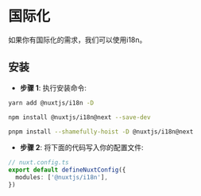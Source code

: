 # 国际化

如果你有国际化的需求，我们可以使用i18n。

## 安装

- **步骤 1**: 执行安装命令:

<CodeGroup>
  <CodeGroupItem title="yarn" active>

```bash
yarn add @nuxtjs/i18n -D
```

  </CodeGroupItem>

  <CodeGroupItem title="npm">

```bash
npm install @nuxtjs/i18n@next --save-dev
```

  </CodeGroupItem>

  <CodeGroupItem title="pnpm">

```bash
pnpm install --shamefully-hoist -D @nuxtjs/i18n@next
```

  </CodeGroupItem>
</CodeGroup>

- **步骤 2**: 将下面的代码写入你的配置文件:
```ts
// nuxt.config.ts
export default defineNuxtConfig({
  modules: ['@nuxtjs/i18n'],
})
```


